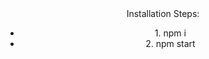 <div align="center" >Installation Steps:
<ul>
  <li>1. npm i</li>
  <li>2. npm start</li>
</ul>
</div>
